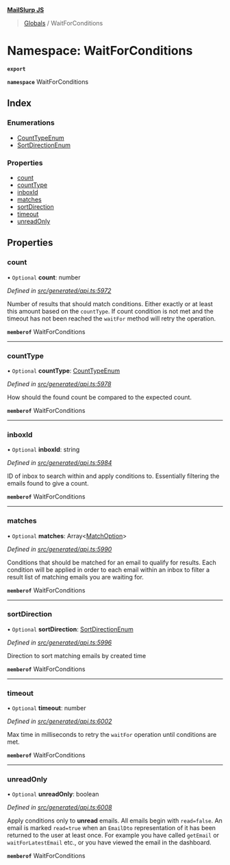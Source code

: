 **[MailSlurp JS](../README.md)**

> [Globals](../README.md) / WaitForConditions

# Namespace: WaitForConditions

**`export`** 

**`namespace`** WaitForConditions

## Index

### Enumerations

* [CountTypeEnum](../enums/waitforconditions.counttypeenum.md)
* [SortDirectionEnum](../enums/waitforconditions.sortdirectionenum.md)

### Properties

* [count](waitforconditions.md#count)
* [countType](waitforconditions.md#counttype)
* [inboxId](waitforconditions.md#inboxid)
* [matches](waitforconditions.md#matches)
* [sortDirection](waitforconditions.md#sortdirection)
* [timeout](waitforconditions.md#timeout)
* [unreadOnly](waitforconditions.md#unreadonly)

## Properties

### count

• `Optional` **count**: number

*Defined in [src/generated/api.ts:5972](https://github.com/mailslurp/mailslurp-client/blob/98c6efc/src/generated/api.ts#L5972)*

Number of results that should match conditions. Either exactly or at least this amount based on the `countType`. If count condition is not met and the timeout has not been reached the `waitFor` method will retry the operation.

**`memberof`** WaitForConditions

___

### countType

• `Optional` **countType**: [CountTypeEnum](../enums/waitforconditions.counttypeenum.md)

*Defined in [src/generated/api.ts:5978](https://github.com/mailslurp/mailslurp-client/blob/98c6efc/src/generated/api.ts#L5978)*

How should the found count be compared to the expected count.

**`memberof`** WaitForConditions

___

### inboxId

• `Optional` **inboxId**: string

*Defined in [src/generated/api.ts:5984](https://github.com/mailslurp/mailslurp-client/blob/98c6efc/src/generated/api.ts#L5984)*

ID of inbox to search within and apply conditions to. Essentially filtering the emails found to give a count.

**`memberof`** WaitForConditions

___

### matches

• `Optional` **matches**: Array\<[MatchOption](matchoption.md)>

*Defined in [src/generated/api.ts:5990](https://github.com/mailslurp/mailslurp-client/blob/98c6efc/src/generated/api.ts#L5990)*

Conditions that should be matched for an email to qualify for results. Each condition will be applied in order to each email within an inbox to filter a result list of matching emails you are waiting for.

**`memberof`** WaitForConditions

___

### sortDirection

• `Optional` **sortDirection**: [SortDirectionEnum](../enums/waitforconditions.sortdirectionenum.md)

*Defined in [src/generated/api.ts:5996](https://github.com/mailslurp/mailslurp-client/blob/98c6efc/src/generated/api.ts#L5996)*

Direction to sort matching emails by created time

**`memberof`** WaitForConditions

___

### timeout

• `Optional` **timeout**: number

*Defined in [src/generated/api.ts:6002](https://github.com/mailslurp/mailslurp-client/blob/98c6efc/src/generated/api.ts#L6002)*

Max time in milliseconds to retry the `waitFor` operation until conditions are met.

**`memberof`** WaitForConditions

___

### unreadOnly

• `Optional` **unreadOnly**: boolean

*Defined in [src/generated/api.ts:6008](https://github.com/mailslurp/mailslurp-client/blob/98c6efc/src/generated/api.ts#L6008)*

Apply conditions only to **unread** emails. All emails begin with `read=false`. An email is marked `read=true` when an `EmailDto` representation of it has been returned to the user at least once. For example you have called `getEmail` or `waitForLatestEmail` etc., or you have viewed the email in the dashboard.

**`memberof`** WaitForConditions
